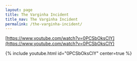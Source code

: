 ```yaml
---
layout: page
title: The Varginha Incident
title_nav: The Varginha Incident
permalink: /the-varginha-incident/
---
```


[https://www.youtube.com/watch?v=0PCSbOksCIY](https://www.youtube.com/watch?v=0PCSbOksCIY)

{% include youtube.html id="0PCSbOksCIY" center=true %}
